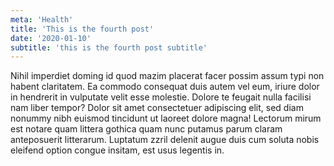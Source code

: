 ```yaml
---
meta: 'Health'
title: 'This is the fourth post'
date: '2020-01-10'
subtitle: 'this is the fourth post subtitle'
---
```


Nihil imperdiet doming id quod mazim placerat facer possim assum typi non habent claritatem. Ea commodo consequat duis autem vel eum, iriure dolor in hendrerit in vulputate velit esse molestie. Dolore te feugait nulla facilisi nam liber tempor? Dolor sit amet consectetuer adipiscing elit, sed diam nonummy nibh euismod tincidunt ut laoreet dolore magna! Lectorum mirum est notare quam littera gothica quam nunc putamus parum claram anteposuerit litterarum. Luptatum zzril delenit augue duis cum soluta nobis eleifend option congue insitam, est usus legentis in.
